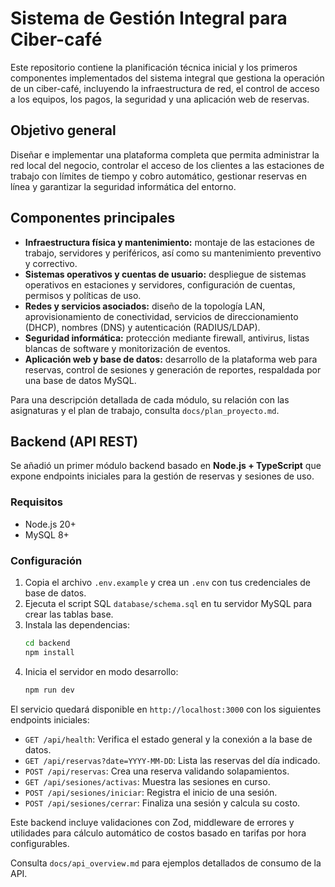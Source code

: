 # Sistema de Gestión Integral para Ciber-café

Este repositorio contiene la planificación técnica inicial y los primeros componentes implementados del sistema integral que gestiona la operación de un ciber-café, incluyendo la infraestructura de red, el control de acceso a los equipos, los pagos, la seguridad y una aplicación web de reservas.

## Objetivo general

Diseñar e implementar una plataforma completa que permita administrar la red local del negocio, controlar el acceso de los clientes a las estaciones de trabajo con límites de tiempo y cobro automático, gestionar reservas en línea y garantizar la seguridad informática del entorno.

## Componentes principales

- **Infraestructura física y mantenimiento:** montaje de las estaciones de trabajo, servidores y periféricos, así como su mantenimiento preventivo y correctivo.
- **Sistemas operativos y cuentas de usuario:** despliegue de sistemas operativos en estaciones y servidores, configuración de cuentas, permisos y políticas de uso.
- **Redes y servicios asociados:** diseño de la topología LAN, aprovisionamiento de conectividad, servicios de direccionamiento (DHCP), nombres (DNS) y autenticación (RADIUS/LDAP).
- **Seguridad informática:** protección mediante firewall, antivirus, listas blancas de software y monitorización de eventos.
- **Aplicación web y base de datos:** desarrollo de la plataforma web para reservas, control de sesiones y generación de reportes, respaldada por una base de datos MySQL.

Para una descripción detallada de cada módulo, su relación con las asignaturas y el plan de trabajo, consulta `docs/plan_proyecto.md`.

## Backend (API REST)

Se añadió un primer módulo backend basado en **Node.js + TypeScript** que expone endpoints iniciales para la gestión de reservas y sesiones de uso.

### Requisitos

- Node.js 20+
- MySQL 8+

### Configuración

1. Copia el archivo `.env.example` y crea un `.env` con tus credenciales de base de datos.
2. Ejecuta el script SQL `database/schema.sql` en tu servidor MySQL para crear las tablas base.
3. Instala las dependencias:
   ```bash
   cd backend
   npm install
   ```
4. Inicia el servidor en modo desarrollo:
   ```bash
   npm run dev
   ```

El servicio quedará disponible en `http://localhost:3000` con los siguientes endpoints iniciales:

- `GET /api/health`: Verifica el estado general y la conexión a la base de datos.
- `GET /api/reservas?date=YYYY-MM-DD`: Lista las reservas del día indicado.
- `POST /api/reservas`: Crea una reserva validando solapamientos.
- `GET /api/sesiones/activas`: Muestra las sesiones en curso.
- `POST /api/sesiones/iniciar`: Registra el inicio de una sesión.
- `POST /api/sesiones/cerrar`: Finaliza una sesión y calcula su costo.

Este backend incluye validaciones con Zod, middleware de errores y utilidades para cálculo automático de costos basado en tarifas por hora configurables.

Consulta `docs/api_overview.md` para ejemplos detallados de consumo de la API.
